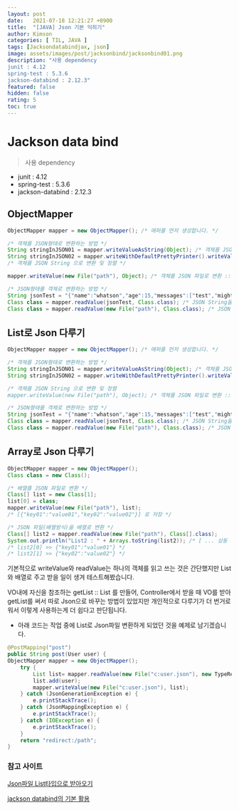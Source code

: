 ```yaml
---
layout: post
date:   2021-07-18 12:21:27 +0900
title:  "[JAVA] Json 기본 익히기"
author: Kimson
categories: [ TIL, JAVA ]
tags: [Jacksondatabindjax, json]
image: assets/images/post/jacksonbind/jacksonbind01.png
description: "사용 dependency
junit : 4.12
spring-test : 5.3.6
jackson-databind : 2.12.3"
featured: false
hidden: false
rating: 5
toc: true
---
```


# Jackson data bind

>사용 dependency

- junit : 4.12
- spring-test : 5.3.6
- jackson-databind : 2.12.3

## ObjectMapper

```java
ObjectMapper mapper = new ObjectMapper(); /* 매퍼를 먼저 생성합니다. */

/* 객체를 JSON형태로 변환하는 방법 */
String stringInJSON01 = mapper.writeValueAsString(Object); /* 객체를 JSON String 으로 변환 :: String */
String stringInJSON02 = mapper.writeWithDefaultPrettyPrinter().writeValueAsString(Object); 
/* 객체를 JSON String 으로 변환 및 정렬 */

mapper.writeValue(new File("path"), Object); /* 객체를 JSON 파일로 변환 :: void */

/* JSON형태를 객체로 변환하는 방법 */
String jsonTest = "{"name":"whatson","age":15,"messages":["test","might"]}";
Class class = mapper.readValue(jsonTest, Class.class); /* JSON String을 객체로 변환 */
Class class = mapper.readValue(new File("path"), Class.class); /* JSON 파일을 객체로 변환 */
```

## List로 Json 다루기

```java
ObjectMapper mapper = new ObjectMapper(); /* 매퍼를 먼저 생성합니다. */

/* 객체를 JSON형태로 변환하는 방법 */
String stringInJSON01 = mapper.writeValueAsString(Object); /* 객체를 JSON String 으로 변환 :: String */
String stringInJSON02 = mapper.writeWithDefaultPrettyPrinter().writeValueAsString(Object); 

/* 객체를 JSON String 으로 변환 및 정렬
mapper.writeValue(new File("path"), Object); /* 객체를 JSON 파일로 변환 :: void */

/* JSON형태를 객체로 변환하는 방법 */
String jsonTest = "{"name":"whatson","age":15,"messages":["test","might"]}";
Class class = mapper.readValue(jsonTest, Class.class); /* JSON String을 객체로 변환 */
Class class = mapper.readValue(new File("path"), Class.class); /* JSON 파일을 객체로 변환 */
```

## Array로 Json 다루기

```java
ObjectMapper mapper = new ObjectMapper();
Class class = new Class();

/* 배열를 JSON 파일로 변환 */
Class[] list = new Class[1];
list[0] = class;
mapper.writeValue(new File("path"), list);
/* [{"key01":"value01","key02":"value02"}] 로 저장 */

/* JSON 파일(배열방식)을 배열로 변환 */
Class[] list2 = mapper.readValue(new File("path"), Class[].class);
System.out.println("List2 : " + Arrays.toString(list2)); /* [ ... 상동 ... ] */
/* list2[0] >> {"key01":"value01"} */
/* list2[1] >> {"key02":"value02"} */
```

기본적으로 writeValue와 readValue는 하나의 객체를 읽고 쓰는 것은 간단했지만 List와 배열로 주고 받을 일이 생겨 테스트해봤습니다.

VO내에 자신을 참조하는 getList :: List 를 만들어, Controller에서 받을 때 VO를 받아 getList를 써서 따로 Json으로 바꾸는 방법이 있었지만 개인적으로 다루기가 더 번거로워서 이렇게 사용하는게 더 쉽다고 판단됩니다.

- 아래 코드는 작업 중에 List로 Json파일 변환하게 되었던 것을 예제로 남기겠습니다.

```java
@PostMapping("post")
public String post(User user) {
ObjectMapper mapper = new ObjectMapper();
    try {
        List list= mapper.readValue(new File("c:user.json"), new TypeReference<List<String>(){});
        list.add(user);
        mapper.writeValue(new File("c:user.json"), list);
    } catch (JsonGenerationException e) {
        e.printStackTrace();    
    } catch (JsonMappingException e) {
        e.printStackTrace();
    } catch (IOException e) {
        e.printStackTrace();
    }
    return "redirect:/path";
}
```

### 참고 사이트

[Json파일 List타입으로 받아오기](https://becko.tistory.com/47)

[jackson databind의 기본 활용](https://tychejin.tistory.com/134)
